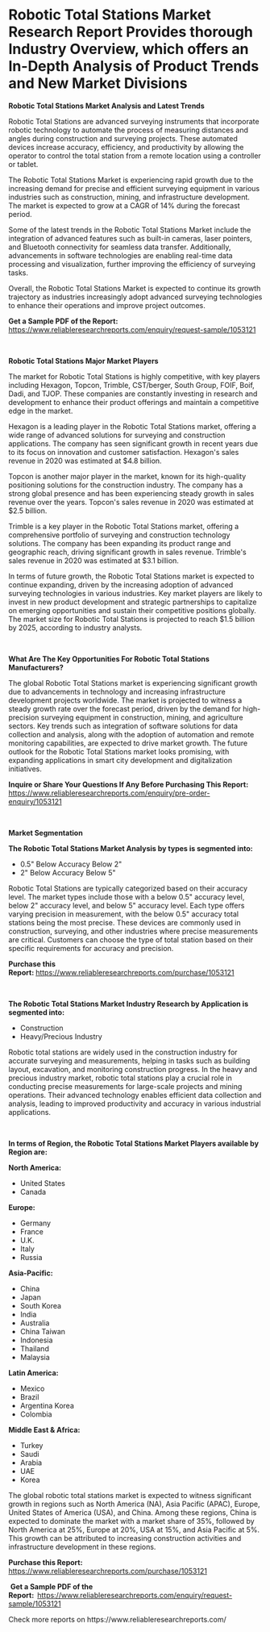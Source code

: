 <p><h1>Robotic Total Stations Market Research Report Provides thorough Industry Overview, which offers an In-Depth Analysis of Product Trends and New Market Divisions</h1></p><p><strong>Robotic Total Stations Market Analysis and Latest Trends</strong></p>
<p><p>Robotic Total Stations are advanced surveying instruments that incorporate robotic technology to automate the process of measuring distances and angles during construction and surveying projects. These automated devices increase accuracy, efficiency, and productivity by allowing the operator to control the total station from a remote location using a controller or tablet.</p><p>The Robotic Total Stations Market is experiencing rapid growth due to the increasing demand for precise and efficient surveying equipment in various industries such as construction, mining, and infrastructure development. The market is expected to grow at a CAGR of 14% during the forecast period.</p><p>Some of the latest trends in the Robotic Total Stations Market include the integration of advanced features such as built-in cameras, laser pointers, and Bluetooth connectivity for seamless data transfer. Additionally, advancements in software technologies are enabling real-time data processing and visualization, further improving the efficiency of surveying tasks.</p><p>Overall, the Robotic Total Stations Market is expected to continue its growth trajectory as industries increasingly adopt advanced surveying technologies to enhance their operations and improve project outcomes.</p></p>
<p><strong>Get a Sample PDF of the Report:&nbsp;</strong> <a href="https://www.reliableresearchreports.com/enquiry/request-sample/1053121">https://www.reliableresearchreports.com/enquiry/request-sample/1053121</a></p>
<p>&nbsp;</p>
<p><strong>Robotic Total Stations Major Market Players</strong></p>
<p><p>The market for Robotic Total Stations is highly competitive, with key players including Hexagon, Topcon, Trimble, CST/berger, South Group, FOIF, Boif, Dadi, and TJOP. These companies are constantly investing in research and development to enhance their product offerings and maintain a competitive edge in the market.</p><p>Hexagon is a leading player in the Robotic Total Stations market, offering a wide range of advanced solutions for surveying and construction applications. The company has seen significant growth in recent years due to its focus on innovation and customer satisfaction. Hexagon's sales revenue in 2020 was estimated at $4.8 billion.</p><p>Topcon is another major player in the market, known for its high-quality positioning solutions for the construction industry. The company has a strong global presence and has been experiencing steady growth in sales revenue over the years. Topcon's sales revenue in 2020 was estimated at $2.5 billion.</p><p>Trimble is a key player in the Robotic Total Stations market, offering a comprehensive portfolio of surveying and construction technology solutions. The company has been expanding its product range and geographic reach, driving significant growth in sales revenue. Trimble's sales revenue in 2020 was estimated at $3.1 billion.</p><p>In terms of future growth, the Robotic Total Stations market is expected to continue expanding, driven by the increasing adoption of advanced surveying technologies in various industries. Key market players are likely to invest in new product development and strategic partnerships to capitalize on emerging opportunities and sustain their competitive positions globally. The market size for Robotic Total Stations is projected to reach $1.5 billion by 2025, according to industry analysts.</p></p>
<p>&nbsp;</p>
<p><strong>What Are The Key Opportunities For Robotic Total Stations Manufacturers?</strong></p>
<p><p>The global Robotic Total Stations market is experiencing significant growth due to advancements in technology and increasing infrastructure development projects worldwide. The market is projected to witness a steady growth rate over the forecast period, driven by the demand for high-precision surveying equipment in construction, mining, and agriculture sectors. Key trends such as integration of software solutions for data collection and analysis, along with the adoption of automation and remote monitoring capabilities, are expected to drive market growth. The future outlook for the Robotic Total Stations market looks promising, with expanding applications in smart city development and digitalization initiatives.</p></p>
<p><strong>Inquire or Share Your Questions If Any Before Purchasing This Report:</strong> <a href="https://www.reliableresearchreports.com/enquiry/pre-order-enquiry/1053121">https://www.reliableresearchreports.com/enquiry/pre-order-enquiry/1053121</a></p>
<p>&nbsp;</p>
<p><strong>Market Segmentation</strong></p>
<p><strong>The Robotic Total Stations Market Analysis by types is segmented into:</strong></p>
<p><ul><li>0.5" Below Accuracy Below 2"</li><li>2" Below Accuracy Below 5"</li></ul></p>
<p><p>Robotic Total Stations are typically categorized based on their accuracy level. The market types include those with a below 0.5" accuracy level, below 2" accuracy level, and below 5" accuracy level. Each type offers varying precision in measurement, with the below 0.5" accuracy total stations being the most precise. These devices are commonly used in construction, surveying, and other industries where precise measurements are critical. Customers can choose the type of total station based on their specific requirements for accuracy and precision.</p></p>
<p><strong>Purchase this Report:&nbsp;</strong><a href="https://www.reliableresearchreports.com/purchase/1053121">https://www.reliableresearchreports.com/purchase/1053121</a></p>
<p>&nbsp;</p>
<p><strong>The Robotic Total Stations Market Industry Research by Application is segmented into:</strong></p>
<p><ul><li>Construction</li><li>Heavy/Precious Industry</li></ul></p>
<p><p>Robotic total stations are widely used in the construction industry for accurate surveying and measurements, helping in tasks such as building layout, excavation, and monitoring construction progress. In the heavy and precious industry market, robotic total stations play a crucial role in conducting precise measurements for large-scale projects and mining operations. Their advanced technology enables efficient data collection and analysis, leading to improved productivity and accuracy in various industrial applications.</p></p>
<p>&nbsp;</p>
<p><strong>In terms of Region, the Robotic Total Stations Market Players available by Region are:</strong></p>
<p>
    <p> <strong> North America: </strong>
        <ul>
            <li>United States</li>
            <li>Canada</li>
        </ul>
        </p> 
    <p> <strong> Europe: </strong>
        <ul>
            <li>Germany</li>
            <li>France</li>
            <li>U.K.</li>
            <li>Italy</li>
            <li>Russia</li>
        </ul>
        </p> 
    <p> <strong> Asia-Pacific: </strong>
        <ul>
            <li>China</li>
            <li>Japan</li>
            <li>South Korea</li>
            <li>India</li>
            <li>Australia</li>
            <li>China Taiwan</li>
            <li>Indonesia</li>
            <li>Thailand</li>
            <li>Malaysia</li>
        </ul>
        </p> 
    <p> <strong> Latin America: </strong>
        <ul>
            <li>Mexico</li>
            <li>Brazil</li>
            <li>Argentina Korea</li>
            <li>Colombia</li>
        </ul>
        </p> 
    <p> <strong> Middle East & Africa: </strong>
        <ul>
            <li>Turkey</li>
            <li>Saudi</li>
            <li>Arabia</li>
            <li>UAE</li>
            <li>Korea</li>
        </ul>
    </p>
    </p>
<p><p>The global robotic total stations market is expected to witness significant growth in regions such as North America (NA), Asia Pacific (APAC), Europe, United States of America (USA), and China. Among these regions, China is expected to dominate the market with a market share of 35%, followed by North America at 25%, Europe at 20%, USA at 15%, and Asia Pacific at 5%. This growth can be attributed to increasing construction activities and infrastructure development in these regions.</p></p>
<p><strong>Purchase this Report: </strong><a href="https://www.reliableresearchreports.com/purchase/1053121">https://www.reliableresearchreports.com/purchase/1053121</a></p>
<p>&nbsp;<strong>Get a Sample PDF of the Report:&nbsp;&nbsp;</strong><a href="https://www.reliableresearchreports.com/enquiry/request-sample/1053121">https://www.reliableresearchreports.com/enquiry/request-sample/1053121</a></p>
<p><strong></strong></p>
<p>Check more reports on https://www.reliableresearchreports.com/</p>